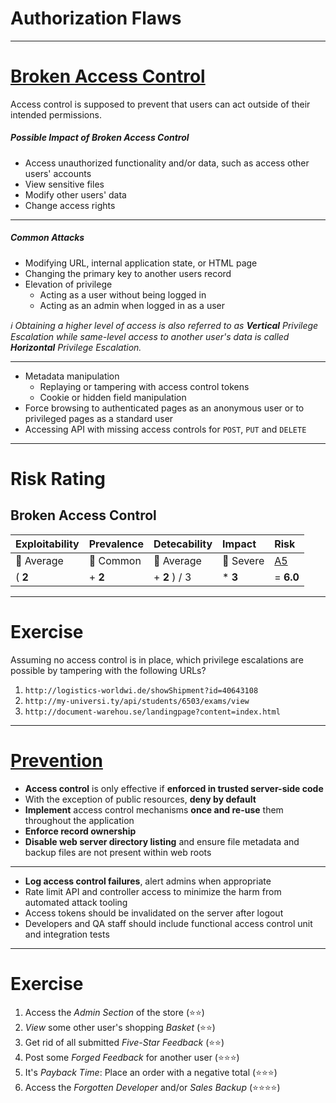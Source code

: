 <!-- theme: default -->
<!-- paginate: true -->
<!-- footer: Copyright (c) by **Bjoern Kimminich** | Licensed under [CC-BY-SA 4.0](https://creativecommons.org/licenses/by-sa/4.0/) -->
# Authorization Flaws

---

# [Broken Access Control](https://www.owasp.org/index.php/Top_10-2017_A5-Broken_Access_Control)

Access control is supposed to prevent that users can act outside of
their intended permissions.

##### Possible Impact of Broken Access Control

* Access unauthorized functionality and/or data, such as access other
  users' accounts
* View sensitive files
* Modify other users' data
* Change access rights

---

##### Common Attacks

* Modifying URL, internal application state, or HTML page
* Changing the primary key to another users record
* Elevation of privilege
  * Acting as a user without being logged in
  * Acting as an admin when logged in as a user

_:information_source: Obtaining a higher level of access is also
referred to as **Vertical** Privilege Escalation while same-level access
to another user's data is called **Horizontal** Privilege Escalation._

---

* Metadata manipulation
  * Replaying or tampering with access control tokens
  * Cookie or hidden field manipulation
* Force browsing to authenticated pages as an anonymous user or to
  privileged pages as a standard user
* Accessing API with missing access controls for `POST`, `PUT` and
  `DELETE`

---

# Risk Rating

## Broken Access Control

| Exploitability                 | Prevalence                    | Detecability                   | Impact              | Risk                                                                       |
|:-------------------------------|:------------------------------|:-------------------------------|:--------------------|:---------------------------------------------------------------------------|
| :large_orange_diamond: Average | :large_orange_diamond: Common | :large_orange_diamond: Average | :red_circle: Severe | [A5](https://www.owasp.org/index.php/Top_10-2017_A5-Broken_Access_Control) |
| ( **2**                        | + **2**                       | + **2** ) / 3                  | * **3**             | = **6.0**                                                                  |

---

# Exercise

Assuming no access control is in place, which privilege escalations are
possible by tampering with the following URLs?

1. `http://logistics-worldwi.de/showShipment?id=40643108`
2. `http://my-universi.ty/api/students/6503/exams/view`
3. `http://document-warehou.se/landingpage?content=index.html`

---

# [Prevention](https://www.owasp.org/index.php/Top_10-2017_A5-Broken_Access_Control)

* **Access control** is only effective if **enforced in trusted
  server-side code**
* With the exception of public resources, **deny by default**
* **Implement** access control mechanisms **once and re-use** them
  throughout the application
* **Enforce record ownership**
* **Disable web server directory listing** and ensure file metadata and
  backup files are not present within web roots

---

* **Log access control failures**, alert admins when appropriate
* Rate limit API and controller access to minimize the harm from
  automated attack tooling
* Access tokens should be invalidated on the server after logout
* Developers and QA staff should include functional access control unit
  and integration tests

---

# Exercise

1. Access the _Admin Section_ of the store (:star::star:)
2. _View_ some other user's shopping _Basket_ (:star::star:)
3. Get rid of all submitted _Five-Star Feedback_ (:star::star:)
4. Post some _Forged Feedback_ for another user (:star::star::star:)
5. It's _Payback Time_: Place an order with a negative total
   (:star::star::star:)
6. Access the _Forgotten Developer_ and/or _Sales Backup_
   (:star::star::star::star:)
